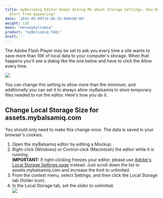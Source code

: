 ```yaml
---
title: myBalsamiq Editor Keeps Asking Me about Storage Settings. How Do I Stop the
  Alert from Appearing?
date: '2015-05-09T14:46:35.000+00:00'
weight: 120
menu: "menumybalsamiq"
product: "myBalsamiq FAQs"
draft: ''
---
```


The Adobe Flash Player may be set to ask you every time a site wants to save more than 10K of local data to your computer's storage. When that happens you'll see a dialog like the one below and have to click the Allow every time.

![](https://media.balsamiq.com/img/support/prodfaqs/flash-local-storage.png)

You can change this setting to allow more than the minimum, and additionally you can set it to always allow myBalsamiq to store temporary files needed to run the editor. Here's how you do it.

## Change Local Storage Size for assets.mybalsamiq.com

You should only need to make this change once. The data is saved in your browser's cookies.

1.  Open the myBalsamiq editor by editing a Mockup.
2.  Right-click (Windows) or Control-click (Macintosh) the editor while it is running.  
    **IMPORTANT:** if right-clicking freezes your editor, please use [Adobe's Local Storage Settings page](http://www.macromedia.com/support/documentation/en/flashplayer/help/settings_manager07.html) instead. Just scroll down the list to assets.mybalsamiq.com and increase the limit to unlimited.
3.  From the context menu, select Settings, and then click the Local Storage tab (folder icon).
4.  In the Local Storage tab, set the slider to unlimited.  
    ![](https://media.balsamiq.com/img/support/prodfaqs/flash-local-storage.png)


